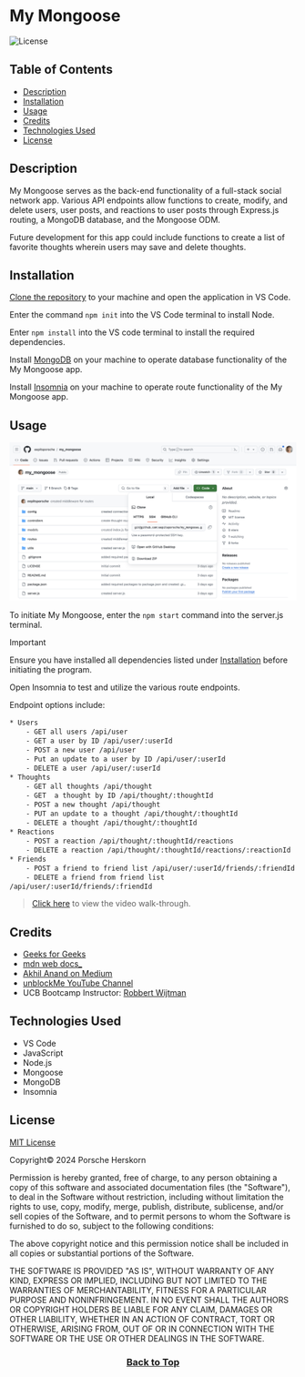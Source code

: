 # My Mongoose
![License](https://img.shields.io/badge/License-MIT-9cf.svg)

## Table of Contents

* [Description](#description)
* [Installation](#installation)
* [Usage](#usage)
* [Credits](#credits)
* [Technologies Used](#technologies-used)
* [License](#license)

## Description
My Mongoose serves as the back-end functionality of a full-stack social network app. Various API endpoints allow functions to create, modify, and delete users, user posts, and reactions to user posts through Express.js routing, a MongoDB database, and the Mongoose ODM.

Future development for this app could include functions to create a list of favorite thoughts wherein users may save and delete thoughts.


## Installation
[Clone the repository](https://github.com/eepitsporsche/my_mongoose) to your machine and open the application in VS Code.

Enter the command <code>npm init</code> into the VS Code terminal to install Node.

Enter <code>npm install</code> into the VS code terminal to install the required dependencies.

Install [MongoDB](https://www.mongodb.com/docs/v6.0/installation/) on your machine to operate database functionality of the My Mongoose app.

Install [Insomnia](https://insomnia.rest/download) on your machine to operate route functionality of the My Mongoose app.


## Usage

<p align="center"><img src="./assets/images/my_mongoose_github_repo.png" alt="My Mongoose GitHub Repo"></p>

To initiate My Mongoose, enter the <code>npm start</code> command into the server.js terminal.

> [!IMPORTANT]
 Ensure you have installed all dependencies listed under [Installation](#installation) before initiating the program.

Open Insomnia to test and utilize the various route endpoints.

Endpoint options include:

```
* Users
    - GET all users /api/user
    - GET a user by ID /api/user/:userId
    - POST a new user /api/user
    - Put an update to a user by ID /api/user/:userId
    - DELETE a user /api/user/:userId
* Thoughts
    - GET all thoughts /api/thought
    - GET  a thought by ID /api/thought/:thoughtId
    - POST a new thought /api/thought
    - PUT an update to a thought /api/thought/:thoughtId
    - DELETE a thought /api/thought/:thoughtId
* Reactions
    - POST a reaction /api/thought/:thoughtId/reactions
    - DELETE a reaction /api/thought/:thoughtId/reactions/:reactionId
* Friends
    - POST a friend to friend list /api/user/:userId/friends/:friendId
    - DELETE a friend from friend list /api/user/:userId/friends/:friendId
```

> [Click here](https://drive.google.com/file/d/1VSVN0QxteYoafyKEjL3VY4dZ9iHaF0nO/view?usp=sharing) to view the video walk-through.


## Credits

* [Geeks for Geeks](https://www.geeksforgeeks.org/mongoose-schematype-options/)
* [mdn web docs_](https://developer.mozilla.org/en-US/docs/Learn/Server-side/Express_Nodejs/mongoose)
* [Akhil Anand on Medium](https://medium.com/@akhilanand.ak01/setup-a-basic-node-js-server-using-expressjs-mongoose-65f2a6dbfd58)
* [unblockMe YouTube Channel](https://www.youtube.com/watch?v=b8xUnZu4etU)
* UCB Bootcamp Instructor: [Robbert Wijtman](https://github.com/Bucky24)


## Technologies Used
* VS Code
* JavaScript
* Node.js
* Mongoose
* MongoDB
* Insomnia


## License
<a href="https://opensource.org/licenses/MIT">MIT License</a>

Copyright© 2024 Porsche Herskorn

Permission is hereby granted, free of charge, to any person obtaining a copy of this software and associated documentation files (the "Software"), to deal in the Software without restriction, including without limitation the rights to use, copy, modify, merge, publish, distribute, sublicense, and/or sell copies of the Software, and to permit persons to whom the Software is furnished to do so, subject to the following conditions:

The above copyright notice and this permission notice shall be included in all copies or substantial portions of the Software.

THE SOFTWARE IS PROVIDED "AS IS", WITHOUT WARRANTY OF ANY KIND, EXPRESS OR IMPLIED, INCLUDING BUT NOT LIMITED TO THE WARRANTIES OF MERCHANTABILITY, FITNESS FOR A PARTICULAR PURPOSE AND NONINFRINGEMENT. IN NO EVENT SHALL THE AUTHORS OR COPYRIGHT HOLDERS BE LIABLE FOR ANY CLAIM, DAMAGES OR OTHER LIABILITY, WHETHER IN AN ACTION OF CONTRACT, TORT OR OTHERWISE, ARISING FROM, OUT OF OR IN CONNECTION WITH THE SOFTWARE OR THE USE OR OTHER DEALINGS IN THE SOFTWARE.

### <p align="center">[Back to Top](#my-mongoose)</p>